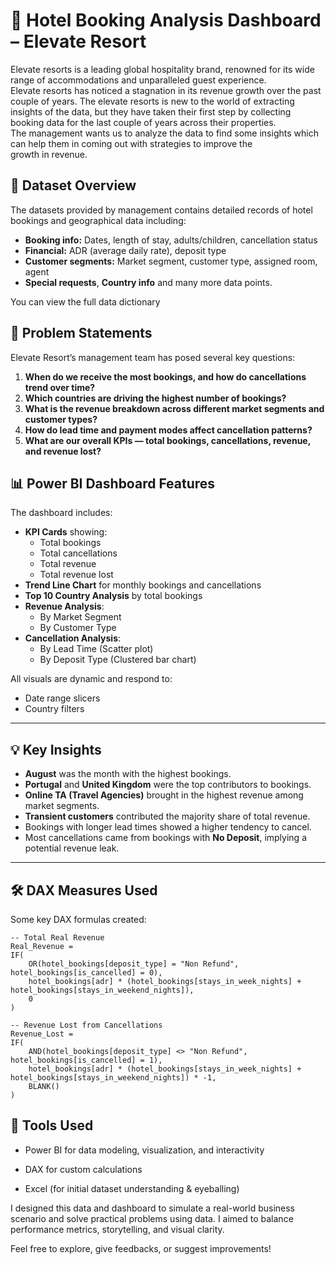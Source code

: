 # 🏨 Hotel Booking Analysis Dashboard – Elevate Resort

Elevate resorts is a leading global hospitality brand, renowned for its wide range of accommodations and unparalleled guest experience.\
Elevate resorts has noticed a stagnation in its revenue growth over the past couple of years. The elevate resorts is new to the world of extracting insights of the data, but they have taken their first step by collecting booking data for the last couple of years across their properties.\
The management wants us to analyze the data to find some insights which can help them in coming out with strategies to improve the growth in revenue.


## 🧾 Dataset Overview

The datasets provided by management contains detailed records of hotel bookings and geographical data including:

- **Booking info:** Dates, length of stay, adults/children, cancellation status
- **Financial:** ADR (average daily rate), deposit type
- **Customer segments:** Market segment, customer type, assigned room, agent
- **Special requests**, **Country info** and many more data points.

You can view the full data dictionary


## 📌 Problem Statements

Elevate Resort’s management team has posed several key questions:

1. **When do we receive the most bookings, and how do cancellations trend over time?**
2. **Which countries are driving the highest number of bookings?**
3. **What is the revenue breakdown across different market segments and customer types?**
4. **How do lead time and payment modes affect cancellation patterns?**
5. **What are our overall KPIs — total bookings, cancellations, revenue, and revenue lost?**





## 📊 Power BI Dashboard Features

The dashboard includes:

- **KPI Cards** showing:
  - Total bookings
  - Total cancellations
  - Total revenue
  - Total revenue lost
- **Trend Line Chart** for monthly bookings and cancellations
- **Top 10 Country Analysis** by total bookings
- **Revenue Analysis**:
  - By Market Segment
  - By Customer Type
- **Cancellation Analysis**:
  - By Lead Time (Scatter plot)
  - By Deposit Type (Clustered bar chart)

All visuals are dynamic and respond to:
- Date range slicers  
- Country filters

---

## 💡 Key Insights

- **August** was the month with the highest bookings.
- **Portugal** and **United Kingdom** were the top contributors to bookings.
- **Online TA (Travel Agencies)** brought in the highest revenue among market segments.
- **Transient customers** contributed the majority share of total revenue.
- Bookings with longer lead times showed a higher tendency to cancel.
- Most cancellations came from bookings with **No Deposit**, implying a potential revenue leak.

---

## 🛠 DAX Measures Used

Some key DAX formulas created:

```DAX
-- Total Real Revenue
Real_Revenue = 
IF(
    OR(hotel_bookings[deposit_type] = "Non Refund", hotel_bookings[is_cancelled] = 0),
    hotel_bookings[adr] * (hotel_bookings[stays_in_week_nights] + hotel_bookings[stays_in_weekend_nights]),
    0
)

-- Revenue Lost from Cancellations
Revenue_Lost = 
IF(
    AND(hotel_bookings[deposit_type] <> "Non Refund", hotel_bookings[is_cancelled] = 1),
    hotel_bookings[adr] * (hotel_bookings[stays_in_week_nights] + hotel_bookings[stays_in_weekend_nights]) * -1,
    BLANK()
)
```
## 🧠 Tools Used
- Power BI for data modeling, visualization, and interactivity

- DAX for custom calculations

- Excel (for initial dataset understanding & eyeballing)

I designed this data and dashboard to simulate a real-world business scenario and solve practical problems using data. I aimed to balance performance metrics, storytelling, and visual clarity.

Feel free to explore, give feedbacks, or suggest improvements!
